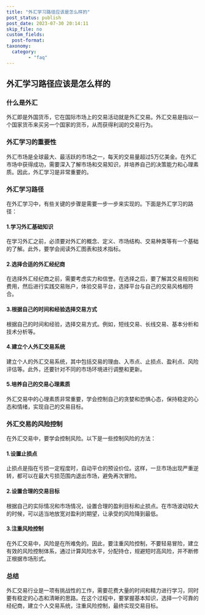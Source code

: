 ```yaml
---
title: "外汇学习路径应该是怎么样的"
post_status: publish
post_date: 2023-07-30 20:14:11
skip_file: no
custom_fields: 
  post-format: 
taxonomy:
  category:
        - "faq"
---
```


## 外汇学习路径应该是怎么样的

### 什么是外汇

外汇即是外国货币，它在国际市场上的交易活动就是外汇交易。外汇交易是指以一个国家货币来买另一个国家的货币，从而获得利润的交易行为。

### 外汇学习的重要性

外汇市场是全球最大、最活跃的市场之一，每天的交易量超过5万亿美金。在外汇市场中获得成功，需要深入了解市场和交易知识，并培养自己的决策能力和心理素质。因此，外汇学习是非常重要的。

### 外汇学习路径

在外汇学习中，有些关键的步骤是需要一步一步来实现的。下面是外汇学习的路径：

#### 1.学习外汇基础知识

在学习外汇之前，必须要对外汇的概念、定义、市场结构、交易种类等有一个基础的了解。此外，要学会阅读外汇图表和技术指标。

#### 2.选择合适的外汇经纪商

在选择外汇经纪商之前，需要考虑实力和信誉。在选择之后，要了解其交易规则和费用，然后进行实践交易账户，体验交易平台，选择平台与自己的交易风格相符合。

#### 3.根据自己的时间和经验选择交易方式

根据自己的时间和经验，选择交易方式。例如，短线交易、长线交易、基本分析和技术分析等。

#### 4.建立个人外汇交易系统

建立个人的外汇交易系统，其中包括交易的理由、入市点、止损点、盈利点、风险评估等。此外，还要针对不同的市场环境进行调整和更新。

#### 5.培养自己的交易心理素质

外汇交易中的心理素质非常重要，学会控制自己的贪婪和恐惧心态，保持稳定的心态和情绪，实现自己的交易目标。

### 外汇交易的风险控制

在外汇交易中，要学会控制风险。以下是一些控制风险的方法：

#### 1.设置止损点

止损点是指在亏损一定程度时，自动平仓的预设价位。这样，一旦市场出现严重逆转，都可以在最大亏损范围内退出市场，避免再次冒险。

#### 2.设置合理的交易目标

根据自己的实际情况和市场情况，设置合理的盈利目标和止损点。在市场波动较大的时候，可以适当地放宽对盈利的期望，让承受的风险降到最低。

#### 3.注重风险控制

在外汇交易中，风险是在所难免的。因此，要注重风险控制，不要轻易冒险，建立有效的风险控制体系，通过计算风险水平，分配持仓，规避短时高风险，并不断修正根据市场形式。

### 总结

外汇交易行业是一项有挑战性的工作，需要花费大量的时间和精力进行学习，同时要有稳定的心态和清晰的思路。在这个过程中，要掌握基本知识，选择一个可靠的经纪商，建立个人交易系统，注重风险控制，最终实现交易目标。
